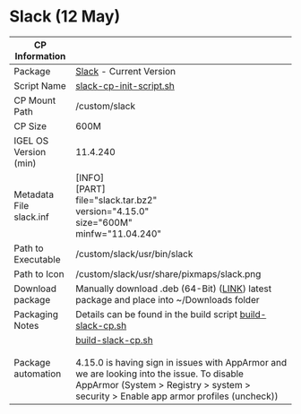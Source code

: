 # Slack (12 May)

|  CP Information |            |
|-----------------|-----------|
| Package | [Slack](https://slack.com/help/categories/360000049043-Getting-started#download-slack) - Current Version |
| Script Name | [slack-cp-init-script.sh](slack-cp-init-script.sh) |
| CP Mount Path | /custom/slack |
| CP Size | 600M |
| IGEL OS Version (min) | 11.4.240 |
| Metadata File <br /> slack.inf | [INFO] <br /> [PART] <br /> file="slack.tar.bz2" <br /> version="4.15.0" <br /> size="600M" <br /> minfw="11.04.240" |
| Path to Executable | /custom/slack/usr/bin/slack |
| Path to Icon | /custom/slack/usr/share/pixmaps/slack.png |
| Download package | Manually download .deb (64-Bit) ([LINK](https://slack.com/downloads/linux)) latest package and place into ~/Downloads folder |
| Packaging Notes | Details can be found in the build script [build-slack-cp.sh](build-slack-cp.sh) |
| Package automation | [build-slack-cp.sh](build-slack-cp.sh) <br /><br /> 4.15.0 is having sign in issues with AppArmor and we are looking into the issue. To disable AppArmor (System > Registry > system > security > Enable app armor profiles (uncheck))  |
